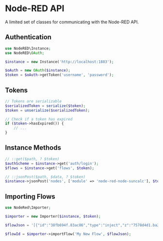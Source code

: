 # Node-RED API

A limited set of classes for communicating with the Node-RED API.

## Authentication

```php
use NodeRED\Instance;
use NodeRED\OAuth;

$instance = new Instance('http://localhost:1883');

$oAuth = new OAuth($instance);
$token = $oAuth->getToken('username', 'password');
```

## Tokens

```php
// Tokens are serializable
$serializedToken = serialize($token);
$token = unserialize($serializedToken);

// Check if a token has expired
if ($token->hasExpired()) {
    // ...
}
```

## Instance Methods

```php
// ::get($path, ? $token)
$authScheme = $instance->get('auth/login');
$flows = $instance->get('flows', $token);

// ::jsonPost($path, $data, ? $token)
$instance->jsonPost('nodes', ['module' => 'node-red-node-suncalc'], $token);
```

## Importing Flows

```php
use NodeRed\Importer;

$importer = new Importer($instance, $token);

$flowJson = '[{"id":"38fb694f.83ac86","type":"inject","z":"7578d4d1.ba2e2c","name":"","topic":"","payload":"","payloadType":"date","repeat":"","crontab":"","once":false,"x":602.5,"y":298,"wires":[["f8ac9ac8.c76808"]]},{"id":"f8ac9ac8.c76808","type":"debug","z":"7578d4d1.ba2e2c","name":"","active":true,"console":"false","complete":"false","x":794.5,"y":298,"wires":[]}]';

$flowId = $importer->importFlow('My New Flow', $flowJson);
```

